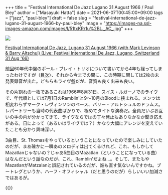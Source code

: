 +++
title = "Festival International De Jazz Lugano 31 August 1966 / Paul Bley"
author = ["Masayuki Hatta"]
date = 2021-06-07T00:45:00+09:00
tags = ["jazz", "paul-bley"]
draft = false
slug = "festival-international-de-jazz-lugano-31-august-1966-by-paul-bley"
image = "https://images-na.ssl-images-amazon.com/images/I/51txKRr1u%2BL._AC_.jpg"
+++

<p><a href="https://www.amazon.co.jp/Festival-International-Lugano-Levinson-Altschul/dp/B07FKSYNGW?__mk_ja_JP=%E3%82%AB%E3%82%BF%E3%82%AB%E3%83%8A&dchild=1&keywords=Paul+Bley+Festival+International+1966&qid=1622994553&sr=8-1&linkCode=li2&tag=myhumangetsme-22&linkId=ba623de9499b70313011957cc9bc8136&language=ja_JP&ref_=as_li_ss_il" target="_blank" rel="nofollow"><img border="0" src="//ws-fe.amazon-adsystem.com/widgets/q?_encoding=UTF8&ASIN=B07FKSYNGW&Format= _SL500_&ID=AsinImage&MarketPlace=JP&ServiceVersion=20070822&WS=1&tag=myhumangetsme-22&language=ja_JP" ></a><img src="https://ir-jp.amazon-adsystem.com/e/ir?t=myhumangetsme-22&language=ja_JP&l=li2&o=9&a=B07FKSYNGW" width="1" height="1" border="0" alt="" style="border:none !important; margin:0px !important;" /></p> <p><a href="https://www.amazon.co.jp/Festival-International-Lugano-Levinson-Altschul/dp/B07FKSYNGW?__mk_ja_JP=%E3%82%AB%E3%82%BF%E3%82%AB%E3%83%8A&dchild=1&keywords=Paul+Bley+Festival+International+1966&qid=1622994553&sr=8-1&linkCode=li2&tag=myhumangetsme-22&linkId=ba623de9499b70313011957cc9bc8136&language=ja_JP&ref_=as_li_ss_il" target="_blank" rel="nofollow">Festival International De Jazz, Lugano 31 August 1966 (with Mark Levinson & Barry Altschul) (Live: Festival International De Jazz, Lugano, Switzerland 31 Aug '66)</a></p>

[前回](https://ja.mhatta.org/blog/2017/08/28/ramblin-by-paul-bley/)60年代中盤のポール・ブレイ・トリオについて書いてから4年も経ってしまったわけですが（[目次](https://ja.mhatta.org/blog/2016/01/05/paul-bleys-hardcore-piano-trios-in-1960s/)）、それから今までの間に、この時期に関しては2枚の未発表録音が出た。どちらもライヴ盤だが、音質も良く出来も良い。

その片割れの一枚であるこれは1966年8月31日、スイス・ルガーノでのライヴで、年代順としては7月1日のRamblin'と9～10月のBloodに挟まれる。メンツは相変わらずマーク・レヴィンソンのベース、バリー・アルトシュルのドラムス。レパートリーも当時の代表曲ばかりで、極めてタイトな演奏だ。全員だいぶお互いの手の内が分かってきて、ライヴならではの丁々発止もありなかなか聞き応えがある。日によって（あるいはライヴでは？）かなり大幅にアレンジを変えていたことも分かり興味深い。

3曲目、St. Thomasをやっているということになっていたので楽しみにしていたのだが、まあ確かに一瞬あのメロディは出てくるけれど、これ、もしかしてMazatlanじゃないの？じゃあ5曲目のMazatlan（ということになっている曲）はなんだという話なのだが、これ、Ramblin'だよね…。そして、またもやMazatlanがMatzalanと誤記されているのだが、誰も直す気ないんですかね。ブートレグというか、ハーフ・オフィシャル（だと思うのだが）らしいいい加減さではあるが。

{{<youtube l2-irQTVjsY>}}
